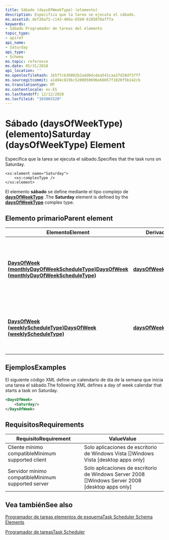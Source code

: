 ```yaml
---
title: Sábado (daysOfWeekType) (elemento)
description: Especifica que la tarea se ejecuta el sábado.
ms.assetid: def26a72-c143-466a-b5b0-6105078afffa
keywords:
- Sábado Programador de tareas del elemento
topic_type:
- apiref
api_name:
- Saturday
api_type:
- Schema
ms.topic: reference
ms.date: 05/31/2018
api_location: ''
ms.openlocfilehash: 1b5f7cb36002b2add64cdea541caa2fd28df37ff
ms.sourcegitcommit: a1494c819bc5200050696e66057f1020f5b142cb
ms.translationtype: MT
ms.contentlocale: es-ES
ms.lasthandoff: 12/12/2020
ms.locfileid: "103803320"
---
```

# <a name="saturday-daysofweektype-element"></a><span data-ttu-id="0ec8a-104">Sábado (daysOfWeekType) (elemento)</span><span class="sxs-lookup"><span data-stu-id="0ec8a-104">Saturday (daysOfWeekType) Element</span></span>

<span data-ttu-id="0ec8a-105">Especifica que la tarea se ejecuta el sábado.</span><span class="sxs-lookup"><span data-stu-id="0ec8a-105">Specifies that the task runs on Saturday.</span></span>

``` syntax
<xs:element name="Saturday">
    <xs:complexType />
</xs:element>
```

<span data-ttu-id="0ec8a-106">El elemento **sábado** se define mediante el tipo complejo de [**daysOfWeekType**](taskschedulerschema-daysofweektype-complextype.md) .</span><span class="sxs-lookup"><span data-stu-id="0ec8a-106">The **Saturday** element is defined by the [**daysOfWeekType**](taskschedulerschema-daysofweektype-complextype.md) complex type.</span></span>

## <a name="parent-element"></a><span data-ttu-id="0ec8a-107">Elemento primario</span><span class="sxs-lookup"><span data-stu-id="0ec8a-107">Parent element</span></span>



| <span data-ttu-id="0ec8a-108">Elemento</span><span class="sxs-lookup"><span data-stu-id="0ec8a-108">Element</span></span>                                                                                                                  | <span data-ttu-id="0ec8a-109">Derivado de</span><span class="sxs-lookup"><span data-stu-id="0ec8a-109">Derived from</span></span>                                                             | <span data-ttu-id="0ec8a-110">Descripción</span><span class="sxs-lookup"><span data-stu-id="0ec8a-110">Description</span></span>                                                                                          |
|--------------------------------------------------------------------------------------------------------------------------|--------------------------------------------------------------------------|------------------------------------------------------------------------------------------------------|
| [<span data-ttu-id="0ec8a-111">**DaysOfWeek (monthlyDayOfWeekScheduleType)**</span><span class="sxs-lookup"><span data-stu-id="0ec8a-111">**DaysOfWeek (monthlyDayOfWeekScheduleType)**</span></span>](taskschedulerschema-daysofweek-monthlydayofweekscheduletype-element.md) | [<span data-ttu-id="0ec8a-112">**daysOfWeekType**</span><span class="sxs-lookup"><span data-stu-id="0ec8a-112">**daysOfWeekType**</span></span>](taskschedulerschema-daysofweektype-complextype.md) | <span data-ttu-id="0ec8a-113">Especifica los días de la semana en los que se ejecuta la tarea para una programación mensual de día de la semana.</span><span class="sxs-lookup"><span data-stu-id="0ec8a-113">Specifies the days of the week in which the task runs for a monthly day-of-week schedule.</span></span><br/> |
| [<span data-ttu-id="0ec8a-114">**DaysOfWeek (weeklyScheduleType)**</span><span class="sxs-lookup"><span data-stu-id="0ec8a-114">**DaysOfWeek (weeklyScheduleType)**</span></span>](taskschedulerschema-daysofweek-weeklyscheduletype-element.md)                     | [<span data-ttu-id="0ec8a-115">**daysOfWeekType**</span><span class="sxs-lookup"><span data-stu-id="0ec8a-115">**daysOfWeekType**</span></span>](taskschedulerschema-daysofweektype-complextype.md) | <span data-ttu-id="0ec8a-116">Especifica los días de la semana en los que se ejecuta la tarea para una programación semanal.</span><span class="sxs-lookup"><span data-stu-id="0ec8a-116">Specifies the days of the week in which the task runs for a weekly schedule.</span></span><br/>              |



## <a name="examples"></a><span data-ttu-id="0ec8a-117">Ejemplos</span><span class="sxs-lookup"><span data-stu-id="0ec8a-117">Examples</span></span>

<span data-ttu-id="0ec8a-118">El siguiente código XML define un calendario de día de la semana que inicia una tarea el sábado.</span><span class="sxs-lookup"><span data-stu-id="0ec8a-118">The following XML defines a day of week calendar that starts a task on Saturday.</span></span>


```XML
<DaysOfWeek>
    <Saturday/>
</DaysOfWeek>
```



## <a name="requirements"></a><span data-ttu-id="0ec8a-119">Requisitos</span><span class="sxs-lookup"><span data-stu-id="0ec8a-119">Requirements</span></span>



| <span data-ttu-id="0ec8a-120">Requisito</span><span class="sxs-lookup"><span data-stu-id="0ec8a-120">Requirement</span></span> | <span data-ttu-id="0ec8a-121">Value</span><span class="sxs-lookup"><span data-stu-id="0ec8a-121">Value</span></span> |
|-------------------------------------|------------------------------------------------------|
| <span data-ttu-id="0ec8a-122">Cliente mínimo compatible</span><span class="sxs-lookup"><span data-stu-id="0ec8a-122">Minimum supported client</span></span><br/> | <span data-ttu-id="0ec8a-123">Solo aplicaciones de escritorio de Windows Vista \[\]</span><span class="sxs-lookup"><span data-stu-id="0ec8a-123">Windows Vista \[desktop apps only\]</span></span><br/>       |
| <span data-ttu-id="0ec8a-124">Servidor mínimo compatible</span><span class="sxs-lookup"><span data-stu-id="0ec8a-124">Minimum supported server</span></span><br/> | <span data-ttu-id="0ec8a-125">Solo aplicaciones de escritorio de Windows Server 2008 \[\]</span><span class="sxs-lookup"><span data-stu-id="0ec8a-125">Windows Server 2008 \[desktop apps only\]</span></span><br/> |



## <a name="see-also"></a><span data-ttu-id="0ec8a-126">Vea también</span><span class="sxs-lookup"><span data-stu-id="0ec8a-126">See also</span></span>

<dl> <dt>

[<span data-ttu-id="0ec8a-127">Programador de tareas elementos de esquema</span><span class="sxs-lookup"><span data-stu-id="0ec8a-127">Task Scheduler Schema Elements</span></span>](task-scheduler-schema-elements.md)
</dt> <dt>

[<span data-ttu-id="0ec8a-128">Programador de tareas</span><span class="sxs-lookup"><span data-stu-id="0ec8a-128">Task Scheduler</span></span>](task-scheduler-start-page.md)
</dt> </dl>

 

 






